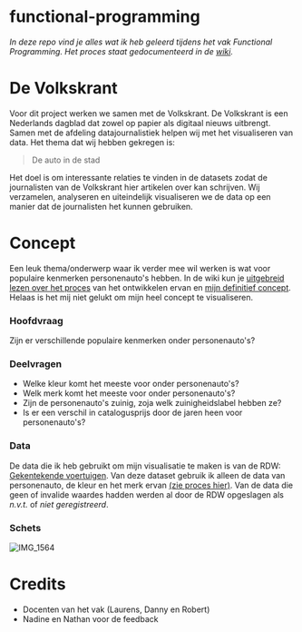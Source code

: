 # functional-programming
*In deze repo vind je alles wat ik heb geleerd tijdens het vak Functional Programming. Het proces staat gedocumenteerd in de [wiki](https://github.com/wailingnaomi/functional-programming/wiki).*

# De Volkskrant

Voor dit project werken we samen met de Volkskrant. De Volkskrant is een Nederlands dagblad dat zowel op papier als digitaal nieuws uitbrengt. Samen met de afdeling datajournalistiek helpen wij met het visualiseren van data. Het thema dat wij hebben gekregen is:

> De auto in de stad

Het doel is om interessante relaties te vinden in de datasets zodat de journalisten van de Volkskrant hier artikelen over kan schrijven. Wij verzamelen, analyseren en uiteindelijk visualiseren we de data op een manier dat de journalisten het kunnen gebruiken.

# Concept
Een leuk thema/onderwerp waar ik verder mee wil werken is wat voor populaire kenmerken personenauto's hebben. In de wiki kun je [uitgebreid lezen over het proces](https://github.com/wailingnaomi/functional-programming/wiki/Concept-proces) van het ontwikkelen ervan en [mijn definitief concept](https://github.com/wailingnaomi/frontend-data/wiki/Definitief-concept). Helaas is het mij niet gelukt om mijn heel concept te visualiseren.

### Hoofdvraag
Zijn er verschillende populaire kenmerken onder personenauto's?

### Deelvragen
- Welke kleur komt het meeste voor onder personenauto's?
- Welk merk komt het meeste voor onder personenauto's?
- Zijn de personenauto's zuinig, zoja welk zuinigheidslabel hebben ze?
- Is er een verschil in catalogusprijs door de jaren heen voor personenauto's?

### Data
De data die ik heb gebruikt om mijn visualisatie te maken is van de RDW: [Gekentekende voertuigen](https://opendata.rdw.nl/Voertuigen/Open-Data-RDW-Gekentekende_voertuigen/m9d7-ebf2). Van deze dataset gebruik ik alleen de data van personenauto, de kleur en het merk ervan [(zie proces hier)](https://github.com/wailingnaomi/frontend-data/wiki/Data-inladen,-opschonen-en-filteren). Van de data die geen of invalide waardes hadden werden al door de RDW opgeslagen als _n.v.t._ of _niet geregistreerd_. 

### Schets
![IMG_1564](https://user-images.githubusercontent.com/55541888/99059069-566d5b80-259e-11eb-880b-6c29a1f97cdc.jpg)


# Credits
- Docenten van het vak (Laurens, Danny en Robert)
- Nadine en Nathan voor de feedback
